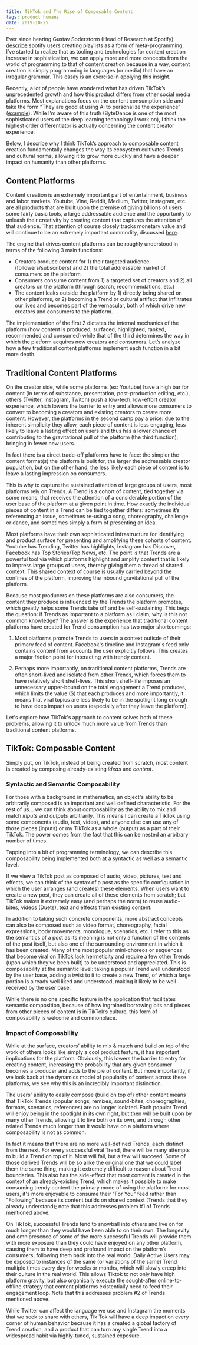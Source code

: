```yaml
---
title: TikTok and The Rise of Composable Content
tags: product humans
date: 2019-10-25
---
```

Ever since hearing Gustav Soderstorm (Head of Research at Spotify) [describe](https://www.youtube.com/watch?v=v-9Mpe7NhkM&t=31m18s) spotify users creating playlists as a form of meta-programming, I’ve started to realize that as tooling and technologies for content creation increase in sophistication, we can apply more and more concepts from the world of programming to that of content creation because in a way, content creation is simply programming in languages (or media) that have an irregular grammar. This essay is an exercise in applying this insight.

Recently, a lot of people have wondered what has driven TikTok’s unprecedented growth and how this product differs from other social media platforms. Most explanations focus on the content consumption side and take the form “They are good at using AI to personalize the experience”  ([example](https://a16z.com/2018/12/03/when-ai-is-the-product-the-rise-of-ai-based-consumer-apps/)). While I’m aware of this truth (ByteDance is one of the most sophisticated users of the deep learning technology I work on), I think the highest order differentiator is actually concerning the content creator experience. 

Below, I describe why I think TikTok’s approach to composable content creation fundamentally changes the way its ecosystem cultivates Trends and cultural norms, allowing it to grow more quickly and have a deeper impact on humanity than other platforms. 
 
## Content Platforms
 
Content creation is an extremely important part of entertainment, business and labor markets.
Youtube, Vine, Reddit, Medium, Twitter, Instagram, etc. are all products that are built upon the premise of giving billions of users some fairly basic tools, a large addressable audience and the opportunity to unleash their creativity by creating content that captures the attention of that audience. That attention of course closely tracks monetary value and will continue to be an extremely important commodity, discussed [here](http://preprint.peddy.ai/attention).


The engine that drives content platforms can be roughly understood in terms of the following 3 main functions:

* Creators produce content for 1) their targeted audience (followers/subscribers) and 2) the total addressable market of consumers on the platform  
* Consumers consume content from 1) a targeted set of creators and 2) all creators on the platform (through search, recommendations, etc.)
* The content leaks outside the platform by 1) directly being shared on other platforms, or 2) becoming a Trend or cultural artifact that infiltrates our lives and becomes part of the vernacular, both of which drive new creators and consumers to the platform.


The implementation of the first 2 dictates the internal mechanics of the platform (how content is produced, surfaced, highlighted, ranked, recommended and consumed) while that of the third determines the way in which the platform acquires new creators and consumers. Let’s analyze how a few traditional content platforms implement each function in a bit more depth. 
 
## Traditional Content Platforms
On the creator side, while some platforms (ex: Youtube) have a high bar for content (in terms of substance, presentation, post-production editing, etc.), others (Twitter, Instagram, Twitch) push a low-tech, low-effort creator experience, which lowers the barrier to entry and allows more consumers to convert to becoming a creators and existing creators to create more content.
However, the platforms in the second camp pay a price: due to the inherent simplicity they allow, each piece of content is less engaging, less likely to leave a lasting effect on users and thus has a lower chance of contributing to the gravitational pull of the platform (the third function), bringing in fewer new users.


In fact there is a direct trade-off platforms have to face: the simpler the content format(s) the platform is built for, the larger the addressable creator population, but on the other hand, the less likely each piece of content is to leave a lasting impression on consumers.


This is why to capture the sustained attention of large groups of users, most platforms rely on Trends. A Trend is a cohort of content, tied together via some means, that receives the attention of a considerable portion of the user base of the platform at a given point in time. How exactly the individual pieces of content in a Trend can be tied together differs: sometimes it’s referencing an issue, sometimes re-using a song, choreography, challenge or dance, and sometimes simply a form of presenting an idea. 


Most platforms have their own sophisticated infrastructure for identifying and product surface for presenting and amplifying these cohorts of content. Youtube has Trending, Twitter has highlights, Instagram has Discover, Facebook has Top Stories/Top News, etc. The point is that Trends are a powerful tool via which platforms highlight and amplify content that is likely to impress large groups of users, thereby giving them a thread of shared context. This shared context of course is usually carried beyond the confines of the platform, improving the inbound gravitational pull of the platform.


Because most producers on these platforms are also consumers, the content they produce is influenced by the Trends the platform promotes, which greatly helps some Trends take off and be self-sustaining. This begs the question: if Trends as important to a platform as I claim, why is this not common knowledge? The answer is the experience that traditional content platforms have created for Trend consumption has two major shortcomings:

1) Most platforms promote Trends to users in a context outisde of their primary feed of content. Facebook's timeline and Instagram's feed only contains content from accounts the user explicitly follows. This creates a major friction point for interacting with trendy content.

2) Perhaps more importantly, on traditional content platforms, Trends are often short-lived and isolated from other Trends, which forces them to have relatively short shelf-lives. This short shelf-life imposes an unnecessary upper-bound on the total engagement a Trend produces, which limits the value ($) that each produces and more importantly, it means that viral topics are less likely to be in the spotlight long enough to have deep impact on users (especially after they leave the platform). 

Let's explore how TikTok's approach to content solves both of these problems, allowing it to unlock much more value from Trends than traditional content platforms.
 
## TikTok: Composable Content
 
Simply put, on TikTok, instead of being created from scratch, most content is created by composing already-existing _ideas_ and _content_.
 
### Syntactic and Semantic Composability

For those with a background in mathematics, an object's ability to be arbitrarily composed is an important and well defined characteristic. For the rest of us... we can think about composability as the ability to mix and match _inputs_ and _outputs_ arbitrarily. This means I can create a TikTok using some components (audio, text, video), and anyone else can use any of those pieces (inputs) or my TikTok as a whole (output) as a part of their TikTok. The power comes from the fact that this can be nested an arbitrary number of times.


Tapping into a bit of programming terminology, we can describe this composability being implemented both at a syntactic as well as a semantic level.


If we view a TikTok post as composed of audio, video, pictures, text and effects, we can think of the syntax of a post as the specific configuration in which the user arranges (and creates) these elements. When users want to create a new post, they can create all of these elements from scratch; but TikTok makes it extremely easy (and perhaps the norm) to reuse audio-bites, videos (Duets), text and effects from existing content.


In addition to taking such concrete components, more abstract concepts can also be composed such as video format, choreography, facial expressions, body movements, monologue, scenarios, etc. I refer to this as the semantics of a post as its meaning is not only a function of the contents of the post itself, but also one of the surrounding environment in which it has been created. Many of the most popular mini-choreos or sequences that become viral on TikTok lack hermeticity and require a few other Trends (upon which they’ve been built) to be understood and appreciated. This is composability at the semantic level: taking a popular Trend well understood by the user base, adding a twist to it to create a new Trend, of which a large portion is already well liked and understood, making it likely to be well received by the user base.


While there is no one specific feature in the application that facilitates semantic composition, because of how ingrained borrowing bits and pieces from other pieces of content is in TikTok’s culture, this form of composability is welcome and commonplace.
 
### Impact of Composability
 
While at the surface, creators’ ability to mix & match and build on top of the work of others looks like simply a cool product feature, it has important implications for the platform. Obviously, this lowers the barrier to entry for creating content, increasing the probability that any given consumer becomes a producer and adds to the pie of content. But more importantly, if we look back at the dynamics model of popularity of content across these platforms, we see why this is an incredibly important distinction.
 
The users' ability to easily compose (build on top of) other content means that TikTok Trends (popular songs, remixes, sound-bites, choreographies, formats, scenarios, references) are no longer isolated. Each popular Trend will enjoy being in the spotlight in its own right, but then will be built upon by many other Trends, allowing it to live both on its own, and through other related Trends much longer than it would have on a platform where composability is not as common.
 
In fact it means that there are no more well-defined Trends, each distinct from the next. For every successful viral Trend, there will be many attempts to build a Trend on top of it. Most will fail, but a few will succeed. Some of those derived Trends will be so alike the original one that we could label them the same thing, making it extremely difficult to reason about Trend boundaries. This also has the side-effect that most content is created in the context of an already-existing Trend, which makes it possible to make consuming trendy content the primary mode of using the platform: for most users, it's more enjoyable to consume their "For You" feed rather than "Following" because its content builds on shared context (Trends that they already understand); note that this addresses problem #1 of Trends mentioned above.
 
On TikTok, successful Trends tend to snowball into others and live on for much longer than they would have been able to on their own. The longevity and omnipresence of some of the more successful Trends will provide them with more exposure than they could have enjoyed on any other platform, causing them to have deep and profound impact on the platform’s consumers, following them back into the real world. Daily Active Users may be exposed to instances of the same (or variations of the same) Trend multiple times every day for weeks or months, which will slowly creep into their culture in the real world. This allows Tiktok to not only have high platform gravity, but also organically execute the sought-after online-to-offline strategy that content platforms existentially need to feed their engagement loop. Note that this addresses problem #2 of Trends mentioned above.

While Twitter can affect the language we use and Instagram the moments that we seek to share with others, Tik Tok will have a deep impact on every corner of human behavior because it has a created a global factory of Trend creation, and a product that can turn any single Trend into a widespread habit via highly-tuned, sustained exposure.
